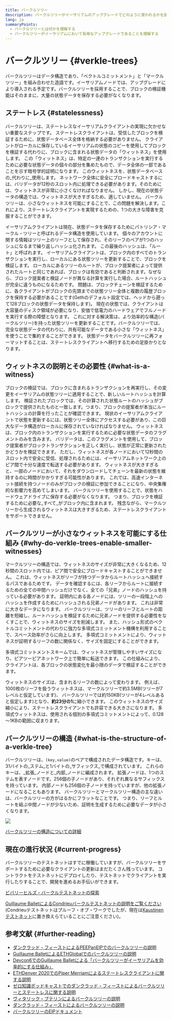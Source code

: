 ```yaml
---
title: バークルツリー
description: バークルツリーがイーサリアムのアップグレードでどのように使われるかを説明します。
lang: ja
summaryPoints:
  - バークルツリーとは何かを理解する
  - バークルツリーがイーサリアムにおいて有用なアップグレードであることを理解する
---
```


# バークルツリー {#verkle-trees}

バークルツリーはデータ構造であり、「ベクトルコミットメント」と「マークルツリー」を組み合わせた造語です。イーサリアムノードでは、アップグレードにより導入される予定です。バークルツリーを採用することで、ブロックの検証機能はそのままに、大量の状態データを保存する必要がなくなります。

## ステートレス {#statelessness}

バークルツリーは、ステートレスなイーサリアムクライアントの実現に欠かせない重要なステップです。 ステートレスクライアントは、受信したブロックを検証するために、状態データベース全体を格納する必要がありません。 クライアントがローカルに保存しているイーサリアムの状態のコピーを使用してブロックを検証する代わりに、ブロックに含まれる状態データの「ウィットネス」を使用します。 この「ウィットネス」は、特定の一連のトランザクションを実行するために必要な状態データの個々の部分を集めたもので、データ全体の一部であることを示す暗号学的証明になります。 このウィットネスを、状態データベースの_代わりに_使用します。 ネットワーク全体に安全にブロードキャストするには、バリデータが12秒のスロット内に処理できる必要があります。そのためには、ウィットネスが非常に小さくなければなりません。 しかし、現在の状態データの構造では、ウィットネスが大きすぎるため、適していません。 バークルツリーは、小さなウィットネスを可能にすることで、この問題を解決します。これにより、ステートレスクライアントを実現するための、1つの大きな障害を克服することができます。

<ExpandableCard title="なぜステートレスクライアントが必要なのでしょうか？" eventCategory="/roadmap/verkle-trees" eventName="clicked why do we want stateless clients?">

イーサリアムクライアントは現在、状態データを保存するためにパトリシア・マークル・ツリーと呼ばれるデータ構造を使用しています。 個々のアカウントに関する情報はツリー上のリーフとして保存され、そのリーフのペアが1つのハッシュになるまで繰り返しハッシュ化されます。 この最後のハッシュは、「ルート」と呼ばれます。 イーサリアムクライアントは、ブロック内のすべてのトランザクションを実行し、ローカルにある状態ツリーを更新することで、ブロックを検証します。 ローカルにあるツリーのルートが、ブロック提案者によって提供されたルートと同じであれば、ブロックは有効であると判断されます。なぜなら、ブロック提案者と検証ノードが異なる計算を実行した場合、ルートハッシュが完全に違うものになるためです。 問題は、ブロックチェーンを検証するために、各クライアントがブロックの先頭までの状態ツリー全体と複数の履歴ブロックを保持する必要があることです(Gethのデフォルト設定では、ヘッドから遡って128ブロックの状態データを保持します)。 現在の状態では、クライアントは大容量のディスク領域が必要になり、安価で低電力のハードウェアでフルノードを実行する際の障壁となります。 これに対する解決策は、より効率的な構造(バークルツリー)を持った状態ツリーを更新することです。バークルツリーでは、完全な状態データの代わりに、共有可能なデータである小さな「ウィットネス」を使うことで集約することができます。 状態データをバークルツリーに再フォーマットすることは、ステートレスクライアントへ移行するための足掛かりとなります。

</ExpandableCard>

## ウィットネスの説明とその必要性 {#what-is-a-witness}

ブロックの検証では、ブロックに含まれるトランザクションを再実行し、その変更をイーサリアムの状態ツリーに適用することで、新しいルートハッシュを計算します。 検証されたブロックでは、その計算された状態ルートのハッシュがブロックで提供されたものと一致します。つまり、ブロックの提案者が本当にルートハッシュの計算を行ったことが確認できます。 現状のイーサリアムクライアントで状態を更新するには、状態ツリー全体にアクセスする必要があり、この巨大なデータ構造がローカルに保存されていなければなりません。 ウィットネスは、ブロック内のトランザクションを実行するために必要な状態データのフラグメントのみを含みます。 バリデータは、このフラグメントを使用して、ブロック提案者がブロックトランザクションを正しく実行し、状態が正常に更新されたかどうかを検証できます。 ただし、ウィットネスが各ノードにおいて12秒間のスロット内で安全に受信、処理されるためには、イーサリアムネットワーク上のピア間で十分な速度で転送する必要があります。 ウィットネスが大きすぎると、一部のノードにおいて、それをダウンロードしてチェーンを最新の状態を維持するのに時間がかかりすぎる可能性があります。 これでは、高速インターネット接続を持つノードのみがブロックの検証に参加できることになり、中央集権的な影響力を高めてしまいます。 バークルツリーを使用することで、状態をハードウェアドライブに保存する必要がなくなります。 つまり、ブロックを検証するために必要な_すべて_がブロック内に含まれます。 残念ながら、マークルツリーから生成されるウィットネスは大きすぎるため、ステートレスクライアントをサポートできません。

## バークルツリーが小さなウィットネスを可能にする仕組み {#why-do-verkle-trees-enable-smaller-witnesses}

マークルツリーの構造では、ウィットネスのサイズが非常に大きくなるため、12秒間のスロット内では、ピア間で安全にブロードキャストすることができません。 これは、ウィットネスがリーフが持つデータからルートハッシュへ接続するパスであるためです。 データを確認するには、各リーフからルートに接続するための全ての中間ハッシュだけでなく、全ての「兄弟」ノードのハッシュを持っている必要があります。 証明内にある各ノードには、ツリーの一段階上へのハッシュを作成するためにハッシュされる兄弟ノードがあります。 これは非常に大きなデータになります。 バークルツリーは、ツリーのリーフとルートの距離を短縮し、ルートハッシュを検証するために兄弟ノードを提供する必要性をなくすことで、ウィットネスのサイズを削減します。 また、ハッシュ形式のベクトルコミットメントの代わりに強力な多項式コミットメント機構を利用することで、スペース効率がさらに向上します。 多項式コミットメントにより、ウィットネスが証明するリーフの数に関係なく、サイズを固定にすることができます。

多項式コミットメントスキームでは、ウィットネスが管理しやすいサイズになり、ピアツーピアネットワーク上で簡単に転送できます。 この仕組みにより、クライアントは、各ブロックの状態変化を最小限のデータで検証することができます。

<ExpandableCard title="バークルツリーは、ウィットネスのサイズを厳密にどの程度削減できるのでしょうか?" eventCategory="/roadmap/verkle-trees" eventName="clicked exactly how much can Verkle trees reduce witness size?">

ウィットネスのサイズは、含まれるリーフの数によって変わります。 例えば、1000枚のリーフを扱うウィットネスは、マークルツリーで約3.5MB(ツリーが7レベルと仮定しています)、 バークルツリーでは約150KB(ツリーが4レベルあると仮定します)となり、**約23分の1**に縮小できます。 このウィットネスのサイズ縮小により、ステートレスクライアントでも許容できる大きさになります。 多項式ウィットネスは、使用される個別の多項式コミットメントによって、0.128～1KBの範囲に収まります。

</ExpandableCard>

## バークルツリーの構造 {#what-is-the-structure-of-a-verkle-tree}

バークルツリーは、`(key,value)`のペアで構成されたデータ構造です。キーは、31バイトの_ステム_と1バイトの_サフィックス_で構成されています。 これらのキーは、_拡張_ノードと_内部_ノードに編成されます。 拡張ノードは、1つのステムを表すノードです。256個の子ノードがあり、それぞれ異なるサフィックスを持っています。 内部ノードも256個の子ノードを持っていますが、他の拡張ノードになることもあります。 バークルツリーとマークルツリー構造の主な違いは、バークルツリーの方がはるかにフラットなことです。 つまり、リーフとルートを結ぶ中間ノードが少ないため、証明を生成するために必要なデータが小さくなります。

![](./verkle.png)

[バークルツリーの構造についての詳細](https://blog.ethereum.org/2021/12/02/verkle-tree-structure)

## 現在の進行状況 {#current-progress}

バークルツリーのテストネットはすでに稼働していますが、バークルツリーをサポートするために必要なクライアントの更新はまだたくさん残っています。 コントラクトをテストネットにデプロイしたり、テストネットでクライアントを実行したりすることで、開発を進めるお手伝いができます。

[ビバリーヒルズ・バークルテストネットの探索](https://beverlyhills.ethpandaops.io)

[Guillaume BalletによるCondrieuバークルテストネットの説明をご覧ください](https://www.youtube.com/watch?v=cPLHFBeC0Vg) (Condrieuテストネットはプルーフ・オブ・ワークでしたが、現在は[Kaustinenテストネット](https://kaustinen.ethdevops.io)に置き換えらていることにご注意ください)。

## 参考文献 {#further-reading}

- [ダンクラッド・フィーストによるPEEPanEIPでのバークルツリーの説明](https://www.youtube.com/watch?v=RGJOQHzg3UQ)
- [Guillaume BalletによるETHGlobalでのバークルツリーの説明](https://www.youtube.com/watch?v=f7bEtX3Z57o)
- [Devcon6でのGuillaume Balletによる「バークルツリーがイーサリアムを効率的にする仕組み」](https://www.youtube.com/watch?v=Q7rStTKwuYs)
- [ETHDenver 2020でのPiper Merriamによるステートレスクライアントに関する説明](https://www.youtube.com/watch?v=0yiZJNciIJ4)
- [ゼロ知識ポッドキャストでのダンクラッド・フィーストによるバークルツリーとステートレスに関する説明](https://zeroknowledge.fm/episode-202-stateless-ethereum-verkle-tries-with-dankrad-feist/)
- [ヴィタリック・ブテリンによるバークルツリーの説明](https://vitalik.ca/general/2021/06/18/verkle.html)
- [ダンクラッド・フィーストによるバークルツリーの説明](https://dankradfeist.de/ethereum/2021/06/18/verkle-trie-for-eth1.html)
- [バークルツリーのEIPドキュメント](https://notes.ethereum.org/@vbuterin/verkle_tree_eip#Illustration)
